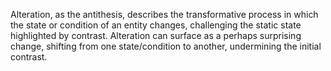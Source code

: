 
Alteration, as the antithesis, describes the transformative process in which the state or condition of an entity changes, challenging the static state highlighted by contrast. Alteration can surface as a perhaps surprising change, shifting from one state/condition to another, undermining the initial contrast.

